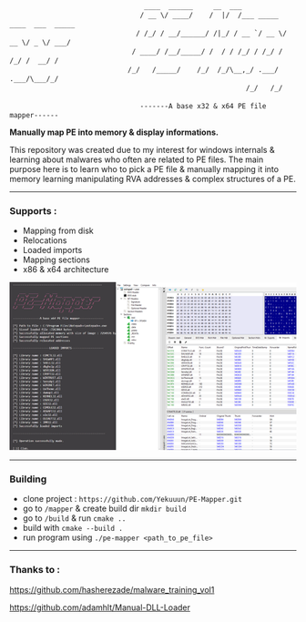 ```

                                 ____  ______     __  ___                           
                                / __ \/ ____/    /  |/  /___ _____  ____  ___  _____
                               / /_/ / __/______/ /|_/ / __ `/ __ \/ __ \/ _ \/ ___/
                              / ____/ /__/_____/ /  / / /_/ / /_/ / /_/ /  __/ /    
                             /_/   /_____/    /_/  /_/\__,_/ .___/ .___/\___/_/     
                                                          /_/   /_/                 

                                -------A base x32 & x64 PE file mapper------    

```

**Manually map PE into memory & display informations.**

This repository was created due to my interest for windows internals & learning about malwares who often are related to PE files. The main purpose here is to learn who to pick a PE file & manually mapping it into memory learning manipulating RVA addresses & complex structures of a PE.

---

### Supports :
- Mapping from disk
- Relocations
- Loaded imports
- Mapping sections
- x86 & x64 architecture

![PEMAPPER](https://github.com/Yekuuun/PE-Mapper/blob/main/assets/pe-mapper.png)

---

### Building

- clone project : `https://github.com/Yekuuun/PE-Mapper.git`
- go to `/mapper` & create build dir `mkdir build`
- go to `/build` & run `cmake ..`
- build with `cmake --build .`
- run program using `./pe-mapper <path_to_pe_file>`

---

### Thanks to : 
https://github.com/hasherezade/malware_training_vol1

https://github.com/adamhlt/Manual-DLL-Loader


